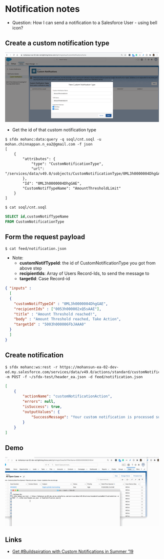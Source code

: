 # Notification notes
- Question: How I can send a notification to a Salesforce User - using bell icon?

## Create a custom notification type
![custom notification type](img/custom-note-create-1.png )

- Get the id of that custom notification type
```
$ sfdx mohanc:data:query -q soql/cnt.soql -u mohan.chinnappan.n_ea2@gmail.com -f json
[
    {
        "attributes": {
            "type": "CustomNotificationType",
            "url": "/services/data/v49.0/sobjects/CustomNotificationType/0ML3h0000004DhgGAE"
        },
        "Id": "0ML3h0000004DhgGAE",
        "CustomNotifTypeName": "AmountThresholdLimit"
    }
]
```

```
$ cat soql/cnt.soql 
```
```sql
SELECT id,customNotifTypeName 
FROM CustomNotificationType

```

## Form the request payload

```
$ cat feed/notification.json 
```
- Note: 
    - **customNotifTypeId**: the id of CustomNotificationType you got from above step
    - **recipientIds**: Array of Users Record-Ids, to send the message to
    - **targetId**: Case Record-id
```json
{ "inputs" :
  [
  {
    "customNotifTypeId" : "0ML3h0000004DhgGAE",
    "recipientIds" : ["0053h000002xQ5sAAE"],
    "title" : "Amount Threshold reached!",
    "body" : "Amount Threshold reached, Take Action",
    "targetId" : "5003h000006FbJAAA0"
  }
  ]
}

```

## Create notification
```
$ sfdx mohanc:ws:rest -r https://mohansun-ea-02-dev-ed.my.salesforce.com/services/data/v49.0/actions/standard/customNotificationAction -m POST -f ~/sfdx-test/header_ea.json -d feed/notification.json 
```

```json
[
    {
        "actionName": "customNotificationAction",
        "errors": null,
        "isSuccess": true,
        "outputValues": {
            "SuccessMessage": "Your custom notification is processed successfully."
        }
    }
]
```
## Demo

![notification demo](img/notification-1.gif) 

## Links
- [Get #Buildspiration with Custom Notifications in Summer ’19](https://developer.salesforce.com/blogs/2019/06/get-buildspiration-with-custom-notifications-in-summer-19.html)
